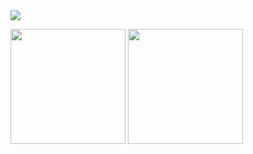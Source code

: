<img src="https://github.com/hankyungeun/hankyungeun/assets/57738749/2df7da2b-5607-4762-9cf6-aec085bbce3f">

<img align="center" style="height:184px" src="https://github-readme-stats.vercel.app/api?username=hankyungeun&show_icons=true&count_private=true&include_all_commits=true&hide=issues&hide_border=true&title_color=7b7b7b&text_color=7b7b7b&bg_color=feeef5&icon_color=f397b2" /></a>
<img align="center" style="height:184px" src="https://github-readme-stats.vercel.app/api/top-langs/?username=hankyungeun&layout=compact&hide_border=true&bg_color=feeef5&title_color=7b7b7b&text_color=7b7b7b" /></a>  
